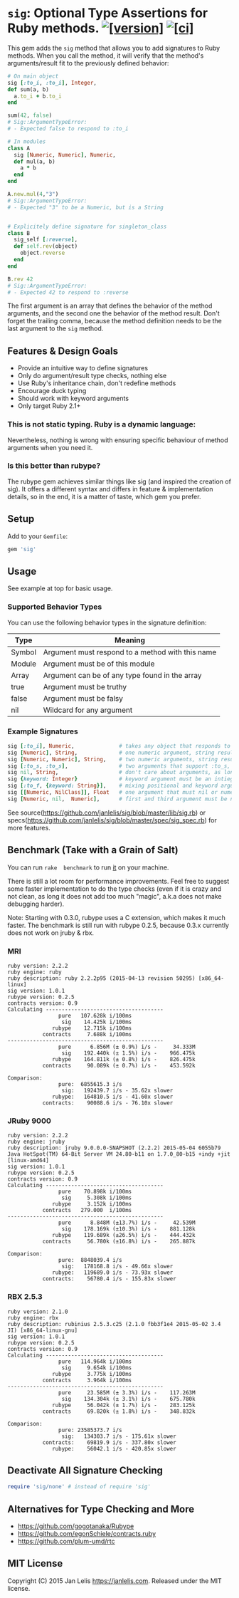 # `sig`: Optional Type Assertions for Ruby methods. [![[version]](https://badge.fury.io/rb/sig.svg)](https://badge.fury.io/rb/sig)  [![[ci]](https://github.com/janlelis/sig/workflows/Test/badge.svg)](https://github.com/janlelis/sig/actions?query=workflow%3ATest)

This gem adds the `sig` method that allows you to add signatures to Ruby methods. When you call the method, it will verify that the method's arguments/result fit to the previously defined behavior:

```ruby
# On main object
sig [:to_i, :to_i], Integer,
def sum(a, b)
  a.to_i + b.to_i
end

sum(42, false)
# Sig::ArgumentTypeError:
# - Expected false to respond to :to_i

# In modules
class A
  sig [Numeric, Numeric], Numeric,
  def mul(a, b)
    a * b
  end
end

A.new.mul(4,"3")
# Sig::ArgumentTypeError:
# - Expected "3" to be a Numeric, but is a String


# Explicitely define signature for singleton_class
class B
  sig_self [:reverse],
  def self.rev(object)
    object.reverse
  end
end

B.rev 42
# Sig::ArgumentTypeError:
# - Expected 42 to respond to :reverse
```

The first argument is an array that defines the behavior of the method arguments, and the second one the behavior of the method result. Don't forget the trailing comma, because the method definition needs to be the last argument to the `sig` method.

## Features & Design Goals
* Provide an intuitive way to define signatures
* Only do argument/result type checks, nothing else
* Use Ruby's inheritance chain, don't redefine methods
* Encourage duck typing
* Should work with keyword arguments
* Only target Ruby 2.1+

### This is not static typing. Ruby is a dynamic language:

Nevertheless, nothing is wrong with ensuring specific behaviour of method arguments when you need it.

### Is this better than rubype?

The rubype gem achieves similar things like sig (and inspired the creation of sig). It offers a different syntax and differs in feature & implementation details, so in the end, it is a matter of taste, which gem you prefer.

## Setup

Add to your `Gemfile`:

```ruby
gem 'sig'
```

## Usage

See example at top for basic usage.

### Supported Behavior Types

You can use the following behavior types in the signature definition:

Type    | Meaning
------- | -------
Symbol  | Argument must respond to a method with this name
Module  | Argument must be of this module
Array   | Argument can be of any type found in the array
true    | Argument must be truthy
false   | Argument must be falsy
nil     | Wildcard for any argument

### Example Signatures

```ruby
sig [:to_i], Numeric,              # takes any object that responds to :to_i as argument, numeric result
sig [Numeric], String,             # one numeric argument, string result
sig [Numeric, Numeric], String,    # two numeric arguments, string result
sig [:to_s, :to_s],                # two arguments that support :to_s, don't care about result
sig nil, String,                   # don't care about arguments, as long result is string
sig {keyword: Integer}             # keyword argument must be an intieger
sig [:to_f, {keyword: String}],    # mixing positional and keyword arguments is possible
sig [[Numeric, NilClass]], Float   # one argument that must nil or numeric, result must be float
sig [Numeric, nil,  Numeric],      # first and third argument must be numeric, don't care about type of second
```

See source(https://github.com/janlelis/sig/blob/master/lib/sig.rb) or specs(https://github.com/janlelis/sig/blob/master/spec/sig_spec.rb) for more features.

## Benchmark (Take with a Grain of Salt)

You can run `rake  benchmark` to run [it](https://github.com/janlelis/sig/blob/v1.0.1/Rakefile#L33-L148) on your machine.

There is still a lot room for performance improvements. Feel free to suggest some faster implementation to do the type checks (even if it is crazy and not clean, as long it does not add too much "magic", a.k.a does not make debugging harder).

Note: Starting with 0.3.0, rubype uses a C extension, which makes it much faster. The benchmark is still run with rubype 0.2.5, because 0.3.x currently does not work on jruby & rbx.

### MRI

```
ruby version: 2.2.2
ruby engine: ruby
ruby description: ruby 2.2.2p95 (2015-04-13 revision 50295) [x86_64-linux]
sig version: 1.0.1
rubype version: 0.2.5
contracts version: 0.9
Calculating -------------------------------------
                pure   107.628k i/100ms
                 sig    14.425k i/100ms
              rubype    12.715k i/100ms
           contracts     7.688k i/100ms
-------------------------------------------------
                pure      6.856M (± 0.9%) i/s -     34.333M
                 sig    192.440k (± 1.5%) i/s -    966.475k
              rubype    164.811k (± 0.8%) i/s -    826.475k
           contracts     90.089k (± 0.7%) i/s -    453.592k

Comparison:
                pure:  6855615.3 i/s
                 sig:   192439.7 i/s - 35.62x slower
              rubype:   164810.5 i/s - 41.60x slower
           contracts:    90088.6 i/s - 76.10x slower
```

### JRuby 9000

```
ruby version: 2.2.2
ruby engine: jruby
ruby description: jruby 9.0.0.0-SNAPSHOT (2.2.2) 2015-05-04 6055b79 Java HotSpot(TM) 64-Bit Server VM 24.80-b11 on 1.7.0_80-b15 +indy +jit [linux-amd64]
sig version: 1.0.1
rubype version: 0.2.5
contracts version: 0.9
Calculating -------------------------------------
                pure    70.898k i/100ms
                 sig     5.308k i/100ms
              rubype     3.152k i/100ms
           contracts   279.000  i/100ms
-------------------------------------------------
                pure      8.848M (±13.7%) i/s -     42.539M
                 sig    178.169k (±10.3%) i/s -    881.128k
              rubype    119.689k (±26.5%) i/s -    444.432k
           contracts     56.780k (±16.8%) i/s -    265.887k

Comparison:
                pure:  8848039.4 i/s
                 sig:   178168.8 i/s - 49.66x slower
              rubype:   119689.0 i/s - 73.93x slower
           contracts:    56780.4 i/s - 155.83x slower
```

### RBX 2.5.3

```
ruby version: 2.1.0
ruby engine: rbx
ruby description: rubinius 2.5.3.c25 (2.1.0 fbb3f1e4 2015-05-02 3.4 JI) [x86_64-linux-gnu]
sig version: 1.0.1
rubype version: 0.2.5
contracts version: 0.9
Calculating -------------------------------------
                pure   114.964k i/100ms
                 sig     9.654k i/100ms
              rubype     3.775k i/100ms
           contracts     3.964k i/100ms
-------------------------------------------------
                pure     23.585M (± 3.3%) i/s -    117.263M
                 sig    134.304k (± 3.1%) i/s -    675.780k
              rubype     56.042k (± 1.7%) i/s -    283.125k
           contracts     69.820k (± 1.8%) i/s -    348.832k

Comparison:
                pure: 23585373.7 i/s
                 sig:   134303.7 i/s - 175.61x slower
           contracts:    69819.9 i/s - 337.80x slower
              rubype:    56042.1 i/s - 420.85x slower
```

## Deactivate All Signature Checking

```ruby
require 'sig/none' # instead of require 'sig'
```

## Alternatives for Type Checking and More

- https://github.com/gogotanaka/Rubype
- https://github.com/egonSchiele/contracts.ruby
- https://github.com/plum-umd/rtc

## MIT License

Copyright (C) 2015 Jan Lelis <https://janlelis.com>. Released under the MIT license.

